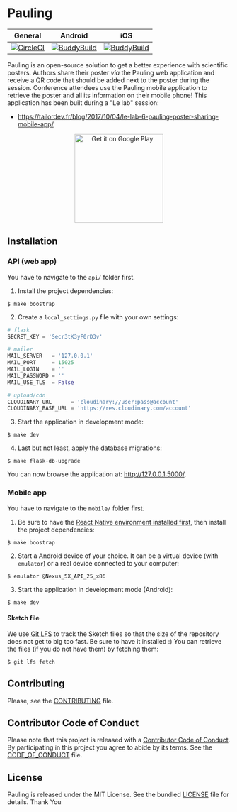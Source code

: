 Pauling
=======

| General | Android | iOS |
|---------|---------|-----|
| [![CircleCI](https://circleci.com/gh/TailorDev/pauling/tree/master.svg?style=svg&circle-token=9df05dcadb0db10e2a6385385cbb62e1500a0e9f)](https://circleci.com/gh/TailorDev/pauling/tree/master) | [![BuddyBuild](https://dashboard.buddybuild.com/api/statusImage?appID=59a965b8c5290b0001524019&branch=master&build=latest)](https://dashboard.buddybuild.com/apps/59a965b8c5290b0001524019/build/latest?branch=master) | [![BuddyBuild](https://dashboard.buddybuild.com/api/statusImage?appID=59a96b15b0d15500017f75fd&branch=master&build=latest)](https://dashboard.buddybuild.com/apps/59a96b15b0d15500017f75fd/build/latest?branch=master)

Pauling is an open-source solution to get a better experience with scientific
posters. Authors share their poster _via_ the Pauling web application and
receive a QR code that should be added next to the poster during the session.
Conference attendees use the Pauling mobile application to retrieve the poster
and all its information on their mobile phone! This application has been built
during a "Le lab" session:

* https://tailordev.fr/blog/2017/10/04/le-lab-6-pauling-poster-sharing-mobile-app/

<p align="center">
   <a href="https://play.google.com/store/apps/details?id=fr.tailordev.pauling"><img width="200" alt="Get it on Google Play" src="https://play.google.com/intl/en_us/badges/images/generic/en_badge_web_generic.png"></a>
</p>


## Installation

### API (web app)

You have to navigate to the `api/` folder first.

1. Install the project dependencies:

```
$ make boostrap
```

2. Create a `local_settings.py` file with your own settings:

``` py
# flask
SECRET_KEY = 'Secr3tK3yF0rD3v'

# mailer
MAIL_SERVER   = '127.0.0.1'
MAIL_PORT     = 15025
MAIL_LOGIN    = ''
MAIL_PASSWORD = ''
MAIL_USE_TLS  = False

# upload/cdn
CLOUDINARY_URL      = 'cloudinary://user:pass@account'
CLOUDINARY_BASE_URL = 'https://res.cloudinary.com/account'
```

3. Start the application in development mode:

```
$ make dev
```

4. Last but not least, apply the database migrations:

```
$ make flask-db-upgrade
```

You can now browse the application at: http://127.0.0.1:5000/.


### Mobile app

You have to navigate to the `mobile/` folder first.

1. Be sure to have the [React Native environment installed
   first](https://facebook.github.io/react-native/docs/getting-started.html),
   then install the project dependencies:

```
$ make boostrap
```

2. Start a Android device of your choice. It can be a virtual device (with
   `emulator`) or a real device connected to your computer:

```
$ emulator @Nexus_5X_API_25_x86
```

3. Start the application in development mode (Android):

```
$ make dev
```

#### Sketch file

We use [Git LFS](https://git-lfs.github.com/) to track the Sketch files so that
the size of the repository does not get to big too fast. Be sure to have it
installed :) You can retrieve the files (if you do not have them) by fetching
them:

```
$ git lfs fetch
```

## Contributing

Please, see the [CONTRIBUTING](CONTRIBUTING.md) file.

## Contributor Code of Conduct

Please note that this project is released with a [Contributor Code of
Conduct](http://contributor-covenant.org/). By participating in this project you
agree to abide by its terms. See the [CODE_OF_CONDUCT](CODE_OF_CONDUCT.md) file.

## License

Pauling is released under the MIT License. See the bundled [LICENSE](LICENSE)
file for details.
Thank You 
